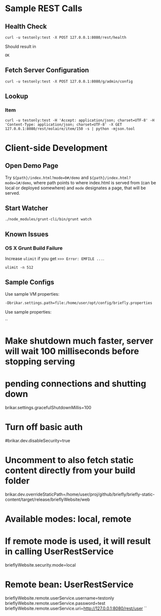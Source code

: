
# Sample REST Calls

## Health Check

```
curl -u testonly:test -X POST 127.0.0.1:8080/rest/health
```

Should result in

```
OK
```

## Fetch Server Configuration

```
curl -u testonly:test -X POST 127.0.0.1:8080/g/admin/config
```

## Lookup

### Item

```
curl -u testonly:test -H 'Accept: application/json; charset=UTF-8' -H 'Content-Type: application/json; charset=UTF-8' -X GET 127.0.0.1:8080/rest/eolaire/item/150 -s | python -mjson.tool
```

# Client-side Development

## Open Demo Page

Try ```${path}/index.html?mode=0#/demo``` and ```${path}/index.html?mode=1#/demo```, where path points to where index.html
is served from (can be local or deployed somewhere) and ``mode`` designates a page, that will be served.

## Start Watcher

```
./node_modules/grunt-cli/bin/grunt watch
```

## Known Issues

### OS X Grunt Build Failure

Increase ``ulimit`` if you get ``>>> Error: EMFILE ...``.

```
ulimit -n 512
```

## Sample Configs

Use sample VM properties:

``
-Dbrikar.settings.path=file:/home/user/opt/config/briefly.properties
``

Use sample properties:

``
# Make shutdown much faster, server will wait 100 milliseconds before stopping serving
# pending connections and shutting down
brikar.settings.gracefulShutdownMillis=100

# Turn off basic auth
#brikar.dev.disableSecurity=true

# Uncomment to also fetch static content directly from your build folder
brikar.dev.overrideStaticPath=/home/user/proj/github/briefly/briefly-static-content/target/release/brieflyWebsite/web

# Available modes: local, remote
# If remote mode is used, it will result in calling UserRestService
brieflyWebsite.security.mode=local

# Remote bean: UserRestService
brieflyWebsite.remote.userService.username=testonly
brieflyWebsite.remote.userService.password=test
brieflyWebsite.remote.userService.uri=http://127.0.0.1:8080/rest/user
``
